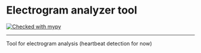 # Electrogram analyzer tool

[![Checked with mypy](https://www.mypy-lang.org/static/mypy_badge.svg)](https://mypy-lang.org/)

---

Tool for electrogram analysis (heartbeat detection for now)
